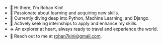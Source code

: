 - 👋 Hi there, I'm Rohan Kini!  
- 👀 Passionate about learning and acquiring new skills.  
- 🌱 Currently diving deep into Python, Machine Learning, and Django.  
- 💼 Actively seeking internships to apply and enhance my skills.  
- ✈️ An explorer at heart, always ready to travel and experience the world.  
- 📧 Reach out to me at rohan7kini@gmail.com.  

<!---
Rohan-kini/Rohan-kini is a ✨ special ✨ repository because its `README.md` (this file) appears on your GitHub profile.
You can click the Preview link to take a look at your changes.
--->
